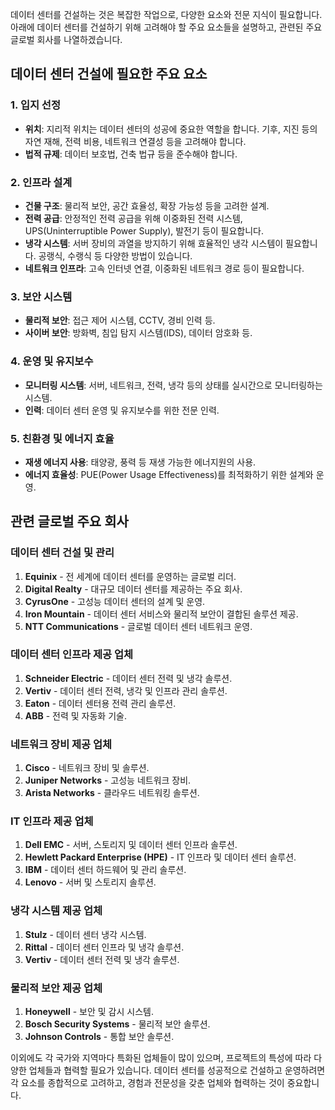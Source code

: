 데이터 센터를 건설하는 것은 복잡한 작업으로, 다양한 요소와 전문 지식이 필요합니다. 아래에 데이터 센터를 건설하기 위해 고려해야 할 주요 요소들을 설명하고, 관련된 주요 글로벌 회사를 나열하겠습니다.

## 데이터 센터 건설에 필요한 주요 요소

### 1. 입지 선정
- **위치**: 지리적 위치는 데이터 센터의 성공에 중요한 역할을 합니다. 기후, 지진 등의 자연 재해, 전력 비용, 네트워크 연결성 등을 고려해야 합니다.
- **법적 규제**: 데이터 보호법, 건축 법규 등을 준수해야 합니다.

### 2. 인프라 설계
- **건물 구조**: 물리적 보안, 공간 효율성, 확장 가능성 등을 고려한 설계.
- **전력 공급**: 안정적인 전력 공급을 위해 이중화된 전력 시스템, UPS(Uninterruptible Power Supply), 발전기 등이 필요합니다.
- **냉각 시스템**: 서버 장비의 과열을 방지하기 위해 효율적인 냉각 시스템이 필요합니다. 공랭식, 수랭식 등 다양한 방법이 있습니다.
- **네트워크 인프라**: 고속 인터넷 연결, 이중화된 네트워크 경로 등이 필요합니다.

### 3. 보안 시스템
- **물리적 보안**: 접근 제어 시스템, CCTV, 경비 인력 등.
- **사이버 보안**: 방화벽, 침입 탐지 시스템(IDS), 데이터 암호화 등.

### 4. 운영 및 유지보수
- **모니터링 시스템**: 서버, 네트워크, 전력, 냉각 등의 상태를 실시간으로 모니터링하는 시스템.
- **인력**: 데이터 센터 운영 및 유지보수를 위한 전문 인력.

### 5. 친환경 및 에너지 효율
- **재생 에너지 사용**: 태양광, 풍력 등 재생 가능한 에너지원의 사용.
- **에너지 효율성**: PUE(Power Usage Effectiveness)를 최적화하기 위한 설계와 운영.

## 관련 글로벌 주요 회사

### 데이터 센터 건설 및 관리
1. **Equinix** - 전 세계에 데이터 센터를 운영하는 글로벌 리더.
2. **Digital Realty** - 대규모 데이터 센터를 제공하는 주요 회사.
3. **CyrusOne** - 고성능 데이터 센터의 설계 및 운영.
4. **Iron Mountain** - 데이터 센터 서비스와 물리적 보안이 결합된 솔루션 제공.
5. **NTT Communications** - 글로벌 데이터 센터 네트워크 운영.

### 데이터 센터 인프라 제공 업체
1. **Schneider Electric** - 데이터 센터 전력 및 냉각 솔루션.
2. **Vertiv** - 데이터 센터 전력, 냉각 및 인프라 관리 솔루션.
3. **Eaton** - 데이터 센터용 전력 관리 솔루션.
4. **ABB** - 전력 및 자동화 기술.

### 네트워크 장비 제공 업체
1. **Cisco** - 네트워크 장비 및 솔루션.
2. **Juniper Networks** - 고성능 네트워크 장비.
3. **Arista Networks** - 클라우드 네트워킹 솔루션.

### IT 인프라 제공 업체
1. **Dell EMC** - 서버, 스토리지 및 데이터 센터 인프라 솔루션.
2. **Hewlett Packard Enterprise (HPE)** - IT 인프라 및 데이터 센터 솔루션.
3. **IBM** - 데이터 센터 하드웨어 및 관리 솔루션.
4. **Lenovo** - 서버 및 스토리지 솔루션.

### 냉각 시스템 제공 업체
1. **Stulz** - 데이터 센터 냉각 시스템.
2. **Rittal** - 데이터 센터 인프라 및 냉각 솔루션.
3. **Vertiv** - 데이터 센터 전력 및 냉각 솔루션.

### 물리적 보안 제공 업체
1. **Honeywell** - 보안 및 감시 시스템.
2. **Bosch Security Systems** - 물리적 보안 솔루션.
3. **Johnson Controls** - 통합 보안 솔루션.

이외에도 각 국가와 지역마다 특화된 업체들이 많이 있으며, 프로젝트의 특성에 따라 다양한 업체들과 협력할 필요가 있습니다. 데이터 센터를 성공적으로 건설하고 운영하려면 각 요소를 종합적으로 고려하고, 경험과 전문성을 갖춘 업체와 협력하는 것이 중요합니다.